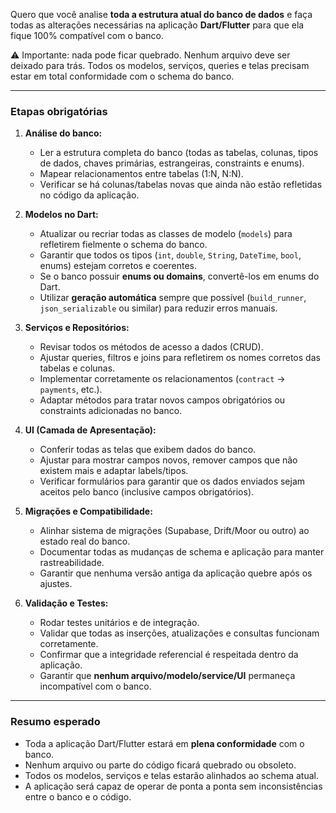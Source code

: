 Quero que você analise **toda a estrutura atual do banco de dados** e faça todas as alterações necessárias na aplicação **Dart/Flutter** para que ela fique 100% compatível com o banco.  

⚠️ Importante: nada pode ficar quebrado. Nenhum arquivo deve ser deixado para trás. Todos os modelos, serviços, queries e telas precisam estar em total conformidade com o schema do banco.

---

### Etapas obrigatórias

1. **Análise do banco:**
   - Ler a estrutura completa do banco (todas as tabelas, colunas, tipos de dados, chaves primárias, estrangeiras, constraints e enums).
   - Mapear relacionamentos entre tabelas (1:N, N:N).
   - Verificar se há colunas/tabelas novas que ainda não estão refletidas no código da aplicação.

2. **Modelos no Dart:**
   - Atualizar ou recriar todas as classes de modelo (`models`) para refletirem fielmente o schema do banco.  
   - Garantir que todos os tipos (`int`, `double`, `String`, `DateTime`, `bool`, enums) estejam corretos e coerentes.  
   - Se o banco possuir **enums ou domains**, convertê-los em enums do Dart.  
   - Utilizar **geração automática** sempre que possível (`build_runner`, `json_serializable` ou similar) para reduzir erros manuais.  

3. **Serviços e Repositórios:**
   - Revisar todos os métodos de acesso a dados (CRUD).  
   - Ajustar queries, filtros e joins para refletirem os nomes corretos das tabelas e colunas.  
   - Implementar corretamente os relacionamentos (`contract` → `payments`, etc.).  
   - Adaptar métodos para tratar novos campos obrigatórios ou constraints adicionadas no banco.  

4. **UI (Camada de Apresentação):**
   - Conferir todas as telas que exibem dados do banco.  
   - Ajustar para mostrar campos novos, remover campos que não existem mais e adaptar labels/tipos.  
   - Verificar formulários para garantir que os dados enviados sejam aceitos pelo banco (inclusive campos obrigatórios).  

5. **Migrações e Compatibilidade:**
   - Alinhar sistema de migrações (Supabase, Drift/Moor ou outro) ao estado real do banco.  
   - Documentar todas as mudanças de schema e aplicação para manter rastreabilidade.  
   - Garantir que nenhuma versão antiga da aplicação quebre após os ajustes.

6. **Validação e Testes:**
   - Rodar testes unitários e de integração.  
   - Validar que todas as inserções, atualizações e consultas funcionam corretamente.  
   - Confirmar que a integridade referencial é respeitada dentro da aplicação.  
   - Garantir que **nenhum arquivo/modelo/service/UI** permaneça incompatível com o banco.  

---

### Resumo esperado
- Toda a aplicação Dart/Flutter estará em **plena conformidade** com o banco.  
- Nenhum arquivo ou parte do código ficará quebrado ou obsoleto.  
- Todos os modelos, serviços e telas estarão alinhados ao schema atual.  
- A aplicação será capaz de operar de ponta a ponta sem inconsistências entre o banco e o código.  
